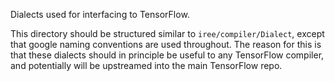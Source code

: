 Dialects used for interfacing to TensorFlow.

This directory should be structured similar to `iree/compiler/Dialect`, except
that google naming conventions are used throughout. The reason for this is that
these dialects should in principle be useful to any TensorFlow compiler, and
potentially will be upstreamed into the main TensorFlow repo.
